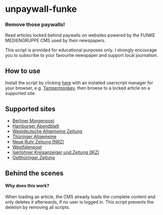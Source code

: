 # unpaywall-funke
### Remove those paywalls!
Read articles locked behind paywalls on websites powered by the FUNKE MEDIENGRUPPE CMS used by their newspapers.

This script is provided for educational purposes only. I strongly encourage you to subscribe to your favourite newspaper and support local journalism.

## How to use

Install the script by clicking [here](https://github.com/tobimori/unpaywall-funke/raw/master/unpaywall-funke.user.js) with an installed userscript manager for your browser, e.g. [Tampermonkey](https://www.tampermonkey.net/), then browse to a locked article on a supported site.

## Supported sites
* [Berliner Morgenpost](https://morgenpost.de/)
* [Hamburger Abendblatt](https://abendblatt.de/)
* [Westdeutsche Allgemeine Zeitung](https://waz.de/)
* [Thüringer Allgemeine](https://thueringer-allgemeine.de/)
* [Neue Ruhr Zeitung (NRZ)](https://nrz.de/)
* [Westfalenpost](https://wp.de/)
* [Iserlohner Kreisanzeiger und Zeitung (IKZ)](https://ikz-online.de/)
* [Ostthüringer Zeitung](https://otz.de/)

## Behind the scenes
#### Why does this work?

When loading an article, the CMS already loads the complete content and only deletes it afterwards, if no user is logged in. This script prevents the deletion by removing all scripts.
